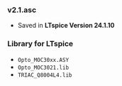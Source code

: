 ### v2.1.asc
- Saved in **LTspice Version 24.1.10**

### Library for LTspice
- `Opto_MOC30xx.ASY`
- `Opto_MOC3021.lib`
- `TRIAC_Q8004L4.lib`




